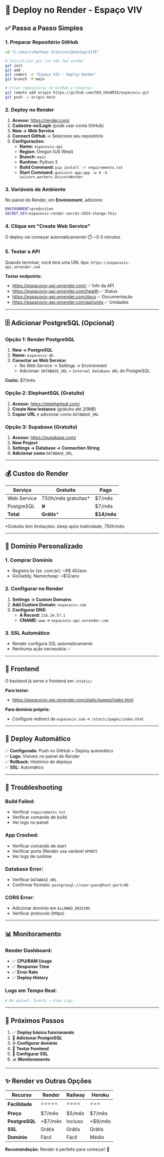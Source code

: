 # 🚀 Deploy no Render - Espaço VIV

## ✅ **Passo a Passo Simples**

### **1. Preparar Repositório GitHub**

```bash
cd "C:\Users\Matheus Vitorino\Desktop\SITE"

# Inicializar git (se não fez ainda)
git init
git add .
git commit -m "Espaço VIV - Deploy Render"
git branch -M main

# Criar repositório no GitHub e conectar
git remote add origin https://github.com/SEU_USUARIO/espacoviv.git
git push -u origin main
```

### **2. Deploy no Render**

1. **Acesse:** https://render.com/
2. **Cadastre-se/Login** (pode usar conta GitHub)
3. **New → Web Service**
4. **Connect GitHub** → Selecione seu repositório
5. **Configurações:**
   - **Name:** `espacoviv-api`
   - **Region:** Oregon (US West)
   - **Branch:** `main`
   - **Runtime:** Python 3
   - **Build Command:** `pip install -r requirements.txt`
   - **Start Command:** `gunicorn app:app -w 4 -k uvicorn.workers.UvicornWorker`

### **3. Variáveis de Ambiente**

No painel do Render, em **Environment**, adicione:

```bash
ENVIRONMENT=production
SECRET_KEY=espacoviv-render-secret-2024-change-this
```

### **4. Clique em "Create Web Service"**

O deploy vai começar automaticamente! ⏱️ ~3-5 minutos

### **5. Testar a API**

Quando terminar, você terá uma URL tipo: `https://espacoviv-api.onrender.com`

**Testar endpoints:**
- https://espacoviv-api.onrender.com/ ✅ Info da API
- https://espacoviv-api.onrender.com/health ✅ Status
- https://espacoviv-api.onrender.com/docs ✅ Documentação
- https://espacoviv-api.onrender.com/api/units ✅ Unidades

---

## 🗄️ **Adicionar PostgreSQL (Opcional)**

### **Opção 1: Render PostgreSQL**
1. **New → PostgreSQL** 
2. **Name:** `espacoviv-db`
3. **Conectar ao Web Service:**
   - No Web Service → Settings → Environment
   - Adicionar: `DATABASE_URL` = `Internal Database URL` do PostgreSQL

**Custo:** $7/mês

### **Opção 2: ElephantSQL (Gratuito)**
1. **Acesse:** https://elephantsql.com/
2. **Create New Instance** (gratuito até 20MB)
3. **Copiar URL** e adicionar como `DATABASE_URL`

### **Opção 3: Supabase (Gratuito)**
1. **Acesse:** https://supabase.com/
2. **New Project**
3. **Settings → Database → Connection String**
4. **Adicionar como** `DATABASE_URL`

---

## 💰 **Custos do Render**

| Serviço | Gratuito | Pago |
|---------|----------|------|
| Web Service | 750h/mês gratuitas* | $7/mês |
| PostgreSQL | ❌ | $7/mês |
| **Total** | **Grátis*** | **$14/mês** |

*Gratuito tem limitações: sleep após inatividade, 750h/mês

---

## 🔧 **Domínio Personalizado**

### **1. Comprar Domínio**
- Registro.br (se .com.br): ~R$ 40/ano
- GoDaddy, Namecheap: ~$12/ano

### **2. Configurar no Render**
1. **Settings → Custom Domains**
2. **Add Custom Domain:** `espacoviv.com`
3. **Configurar DNS:**
   - **A Record:** `216.24.57.1`
   - **CNAME:** `www` → `espacoviv-api.onrender.com`

### **3. SSL Automático**
- Render configura SSL automaticamente
- Nenhuma ação necessária ✅

---

## 📱 **Frontend**

O backend já serve o frontend em `/static/`

**Para testar:**
- https://espacoviv-api.onrender.com/static/pages/index.html

**Para domínio próprio:**
- Configure redirect de `espacoviv.com` → `/static/pages/index.html`

---

## 🔄 **Deploy Automático**

✅ **Configurado:** Push no GitHub = Deploy automático  
✅ **Logs:** Visíveis no painel do Render  
✅ **Rollback:** Histórico de deploys  
✅ **SSL:** Automático  

---

## 🚨 **Troubleshooting**

### **Build Failed:**
- Verificar `requirements.txt`
- Verificar comando de build
- Ver logs no painel

### **App Crashed:**
- Verificar comando de start
- Verificar porta (Render usa variável `$PORT`)
- Ver logs de runtime

### **Database Error:**
- Verificar `DATABASE_URL`
- Confirmar formato: `postgresql://user:pass@host:port/db`

### **CORS Error:**
- Adicionar domínio em `ALLOWED_ORIGINS`
- Verificar protocolo (https)

---

## 📊 **Monitoramento**

### **Render Dashboard:**
- ✅ **CPU/RAM Usage**
- ✅ **Response Time**  
- ✅ **Error Rate**
- ✅ **Deploy History**

### **Logs em Tempo Real:**
```bash
# No painel: Events → View Logs
```

---

## 🎯 **Próximos Passos**

1. ✅ **Deploy básico funcionando**
2. 🔄 **Adicionar PostgreSQL**
3. 🌐 **Configurar domínio**
4. 📱 **Testar frontend**
5. 🔐 **Configurar SSL**
6. 📊 **Monitoramento**

---

## ✨ **Render vs Outras Opções**

| Recurso | Render | Railway | Heroku |
|---------|--------|---------|--------|
| **Facilidade** | ⭐⭐⭐⭐⭐ | ⭐⭐⭐⭐ | ⭐⭐⭐ |
| **Preço** | $7/mês | $5/mês | $7/mês |
| **PostgreSQL** | +$7/mês | Incluso | +$9/mês |
| **SSL** | Grátis | Grátis | Grátis |
| **Domínio** | Fácil | Fácil | Médio |

**Recomendação:** Render é perfeito para começar! 🚀